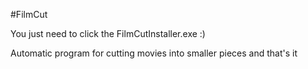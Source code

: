#FilmCut 

You just need to click the FilmCutInstaller.exe  :)

Automatic program for cutting movies into smaller pieces and that's it
